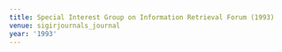 ```yaml
---
title: Special Interest Group on Information Retrieval Forum (1993)
venue: sigirjournals_journal
year: '1993'
---
```

